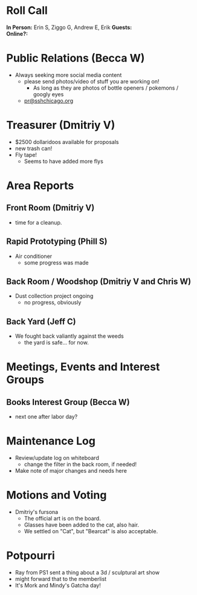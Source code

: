 # Roll Call
**In Person:** Erin S, Ziggo G, Andrew E, Erik
**Guests:**  
**Online?:**   

# Public Relations (Becca W)
- Always seeking more social media content
  - please send photos/video of stuff you are working on!
    - As long as they are photos of bottle openers / pokemons / googly eyes
  - pr@sshchicago.org
# Treasurer (Dmitriy V)
- $2500 dollaridoos available for proposals
- new trash can!
- Fly tape!
  - Seems to have added more flys
# Area Reports
## Front Room (Dmitriy V)
- time for a cleanup.
## Rapid Prototyping (Phill S)
- Air conditioner
  - some progress was made
## Back Room / Woodshop (Dmitriy V and Chris W)
- Dust collection project ongoing
  - no progress, obviously
## Back Yard (Jeff C)
- We fought back valiantly against the weeds
  - the yard is safe... for now.
# Meetings, Events and Interest Groups
## Books Interest Group (Becca W)
- next one after labor day?
# Maintenance Log
- Review/update log on whiteboard
  - change the filter in the back room, if needed!
- Make note of major changes and needs here
# Motions and Voting
- Dmitriy's fursona
  - The official art is on the board.
  - Glasses have been added to the cat, also hair.
  - We settled on "Cat", but "Bearcat" is also acceptable.
# Potpourri
- Ray from PS1 sent a thing about a 3d / sculptural art show
 - might forward that to the memberlist
- It's Mork and Mindy's Gatcha day!
